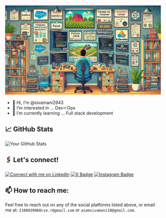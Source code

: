 ![](profileforgit.webp)

- 👋 Hi, I’m @sivamani2943
- 👀 I’m interested in ... Dev♾️Ops
- 🌱 I’m currently learning ... Full stack development

## 📈 GitHub Stats

![Your GitHub Stats](https://github-readme-stats.vercel.app/api?username=sivamani2943&show_icons=true&theme=radical)
  
## 🖇️ Let's connect!
[![Connect with me on LinkedIn](https://img.shields.io/badge/Connect-%230077B5.svg?logo=linkedin&style=sociallabel=Connect)](https://www.linkedin.com/in/asam-siva-manikanta-reddy-089a61251/)
[![X Badge](https://img.shields.io/badge/-@sivamani-black?style=flat&logo=x&logoColor=white)](https://x.com/SivaManiasam)
[![Instagram Badge](https://img.shields.io/badge/Instagram-E4405F?style=flat&logo=instagram&logoColor=white)](https://www.instagram.com/mr.siv.money/)

## 📫 How to reach me:

Feel free to reach out on any of the social platforms listed above, or email me at: `2100039060cse.r@gmail.com` or `asamsivamani18@gmail.com`.


<!--- 💞️ I’m looking to collaborate on ...
- 📫 How to reach me ...
- 😄 Pronouns: ...
- ⚡ Fun fact: ...--->
<!---[![My Skills](https://skillicons.dev/icons?i=js,html,css,react)](https://skillicons.dev)
<!---
sivamani2943/sivamani2943 is a ✨ special ✨ repository because its `README.md` (this file) appears on your GitHub profile.
You can click the Preview link to take a look at your changes.
--->
